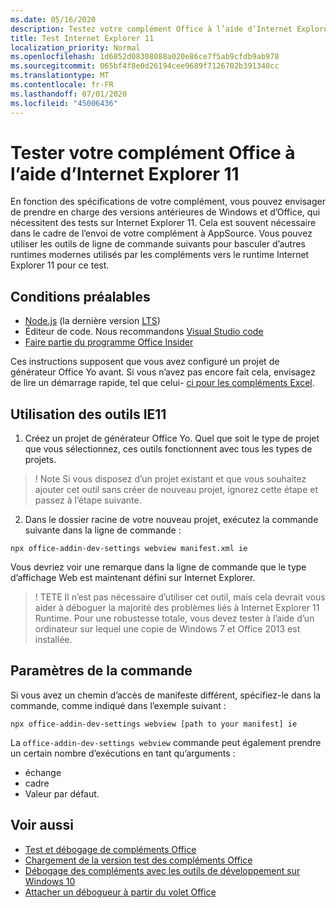 ```yaml
---
ms.date: 05/16/2020
description: Testez votre complément Office à l’aide d’Internet Explorer 11.
title: Test Internet Explorer 11
localization_priority: Normal
ms.openlocfilehash: 1d6852d08308088a020e86ce7f5ab9cfdb9ab978
ms.sourcegitcommit: 065bf4f8e0d26194cee9689f7126702b391340cc
ms.translationtype: MT
ms.contentlocale: fr-FR
ms.lasthandoff: 07/01/2020
ms.locfileid: "45006436"
---
```

# <a name="test-your-office-add-in-using-internet-explorer-11"></a>Tester votre complément Office à l’aide d’Internet Explorer 11

En fonction des spécifications de votre complément, vous pouvez envisager de prendre en charge des versions antérieures de Windows et d’Office, qui nécessitent des tests sur Internet Explorer 11. Cela est souvent nécessaire dans le cadre de l’envoi de votre complément à AppSource. Vous pouvez utiliser les outils de ligne de commande suivants pour basculer d’autres runtimes modernes utilisés par les compléments vers le runtime Internet Explorer 11 pour ce test.

## <a name="pre-requisites"></a>Conditions préalables

- [Node.js](https://nodejs.org/) (la dernière version [LTS](https://nodejs.org/about/releases))
- Éditeur de code. Nous recommandons [Visual Studio code](https://code.visualstudio.com/)
- [Faire partie du programme Office Insider](https://insider.office.com)

Ces instructions supposent que vous avez configuré un projet de générateur Office Yo avant. Si vous n’avez pas encore fait cela, envisagez de lire un démarrage rapide, tel que celui- [ci pour les compléments Excel](../quickstarts/excel-quickstart-jquery.md).

## <a name="using-ie11-tooling"></a>Utilisation des outils IE11

1. Créez un projet de générateur Office Yo. Quel que soit le type de projet que vous sélectionnez, ces outils fonctionnent avec tous les types de projets.

> ! Note Si vous disposez d’un projet existant et que vous souhaitez ajouter cet outil sans créer de nouveau projet, ignorez cette étape et passez à l’étape suivante. 

2. Dans le dossier racine de votre nouveau projet, exécutez la commande suivante dans la ligne de commande :

```command&nbsp;line
npx office-addin-dev-settings webview manifest.xml ie
```
Vous devriez voir une remarque dans la ligne de commande que le type d’affichage Web est maintenant défini sur Internet Explorer.

> ! TETE Il n’est pas nécessaire d’utiliser cet outil, mais cela devrait vous aider à déboguer la majorité des problèmes liés à Internet Explorer 11 Runtime. Pour une robustesse totale, vous devez tester à l’aide d’un ordinateur sur lequel une copie de Windows 7 et Office 2013 est installée.

## <a name="command-settings"></a>Paramètres de la commande

Si vous avez un chemin d’accès de manifeste différent, spécifiez-le dans la commande, comme indiqué dans l’exemple suivant :

`npx office-addin-dev-settings webview [path to your manifest] ie`

La `office-addin-dev-settings webview` commande peut également prendre un certain nombre d’exécutions en tant qu’arguments :

- échange
- cadre
- Valeur par défaut.

## <a name="see-also"></a>Voir aussi
* [Test et débogage de compléments Office](test-debug-office-add-ins.md)
* [Chargement de la version test des compléments Office](create-a-network-shared-folder-catalog-for-task-pane-and-content-add-ins.md)
* [Débogage des compléments avec les outils de développement sur Windows 10](debug-add-ins-using-f12-developer-tools-on-windows-10.md)
* [Attacher un débogueur à partir du volet Office](attach-debugger-from-task-pane.md)
